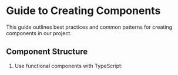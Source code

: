 # Guide to Creating Components

This guide outlines best practices and common patterns for creating components in our project.

## Component Structure

1. Use functional components with TypeScript: